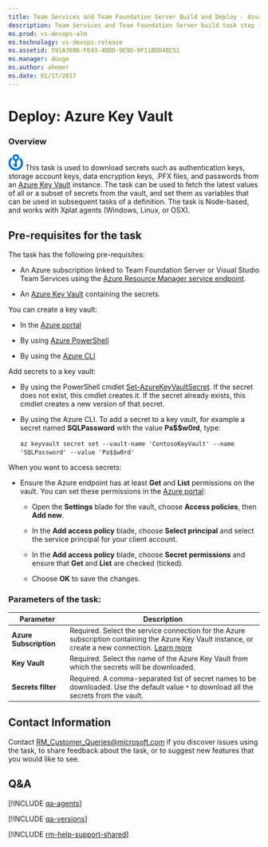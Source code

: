 ```yaml
---
title: Team Services and Team Foundation Server Build and Deploy - Azure Key Vault task
description: Team Services and Team Foundation Server build task step to download secrets such as authentication keys, storage account keys, data encryption keys, .PFX files, and passwords from an Azure key vault
ms.prod: vs-devops-alm
ms.technology: vs-devops-release
ms.assetid: 591A3606-F693-4DDD-9E9D-9F11BDD48C51
ms.manager: douge
ms.author: ahomer
ms.date: 01/17/2017
---
```


# Deploy: Azure Key Vault

### Overview

![icon](_img/azure-key-vault-icon.png) This task is used to download secrets such as authentication keys, storage account keys, data encryption keys, .PFX files, and passwords
from an [Azure Key Vault](https://docs.microsoft.com/en-us/rest/api/keyvault/about-keys--secrets-and-certificates?redirectedfrom=MSDN#key-vault-secrets-1) instance.
The task can be used to fetch the latest values of all or a subset of secrets from the vault, and set them as variables that can be used in subsequent tasks of a definition.
The task is Node-based, and works with Xplat agents (Windows, Linux, or OSX).

## Pre-requisites for the task

The task has the following pre-requisites:

* An Azure subscription linked to Team Foundation Server or Visual Studio Team Services using the [Azure Resource Manager service endpoint](../../concepts/library/service-endpoints.md#sep-azure-rm).

* An [Azure Key Vault](https://azure.microsoft.com/en-us/services/key-vault/) containing the secrets.

You can create a key vault:

* In the [Azure portal](https://ms.portal.azure.com/#create/Microsoft.KeyVault)

* By using [Azure PowerShell](https://docs.microsoft.com/en-us/azure/key-vault/key-vault-get-started#a-idvaultacreate-a-key-vault)

* By using the [Azure CLI](https://docs.microsoft.com/en-us/azure/key-vault/key-vault-manage-with-cli2#create-a-key-vault)

Add secrets to a key vault:

* By using the PowerShell cmdlet [Set-AzureKeyVaultSecret](https://docs.microsoft.com/en-us/powershell/module/azurerm.keyvault/set-azurekeyvaultsecret?view=azurermps-4.0.0).
  If the secret does not exist, this cmdlet creates it. If the secret already exists, this cmdlet creates a new version of that secret.

* By using the Azure CLI. To add a secret to a key vault, for example a secret named **SQLPassword** with the value **Pa$$w0rd**, type:

  `az keyvault secret set --vault-name 'ContosoKeyVault' --name 'SQLPassword' --value 'Pa$$w0rd'`

When you want to access secrets:

* Ensure the Azure endpoint has at least **Get** and **List** permissions
  on the vault. You can set these permissions in the [Azure portal](https://portal.azure.com):

  - Open the **Settings** blade for the vault, choose **Access policies**, then **Add new**.

  - In the **Add access policy** blade, choose **Select principal** and select the service principal for your client account.

  - In the **Add access policy** blade, choose **Secret permissions** and ensure that **Get** and **List** are checked (ticked).

  - Choose **OK** to save the changes.<p />

### Parameters of the task:

| Parameter | Description |
| --------- | ----------- |
| **Azure Subscription** | Required. Select the service connection for the Azure subscription containing the Azure Key Vault instance, or create a new connection. [Learn more](../../concepts/library/service-endpoints.md#sep-azure-rm) |
| **Key Vault** | Required. Select the name of the Azure Key Vault from which the secrets will be downloaded. |
| **Secrets filter** | Required. A comma-separated list of secret names to be downloaded. Use the default value `*` to download all the secrets from the vault. |
 
## Contact Information

Contact [RM\_Customer\_Queries@microsoft.com](mailto:RM_Customer_Queries@microsoft.com) if you discover issues using the task, to share feedback about the task,
or to suggest new features that you would like to see.

## Q&A
<!-- BEGINSECTION class="md-qanda" -->

[!INCLUDE [qa-agents](../../_shared/qa-agents.md)]

[!INCLUDE [qa-versions](../../_shared/qa-versions.md)]

<!-- ENDSECTION -->

[!INCLUDE [rm-help-support-shared](../../_shared/rm-help-support-shared.md)]

